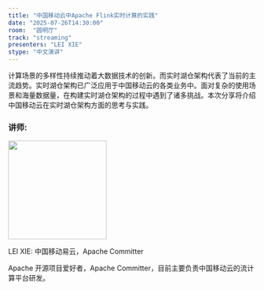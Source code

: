```yaml
---
title: "中国移动云中Apache Flink实时计算的实践"
date: "2025-07-26T14:30:00"
room:  "圆明厅"
track: "streaming"
presenters: "LEI XIE"
stype: "中文演讲"
---
```


计算场景的多样性持续推动着大数据技术的创新。而实时湖仓架构代表了当前的主流趋势。实时湖仓架构已广泛应用于中国移动云的各类业务中。面对复杂的使用场景和海量数据量，在构建实时湖仓架构的过程中遇到了诸多挑战。本次分享将介绍中国移动云在实时湖仓架构方面的思考与实践。

### 讲师:

<img src="https://sessionize.com/image/cf5c-400o400o1-HKnHKDN66HEPQDSc9TVhnT.jpg" width="200" /><br/>

LEI XIE: 中国移动易云，Apache Committer

Apache 开源项目爱好者，Apache Committer，目前主要负责中国移动云的流计算平台研发。